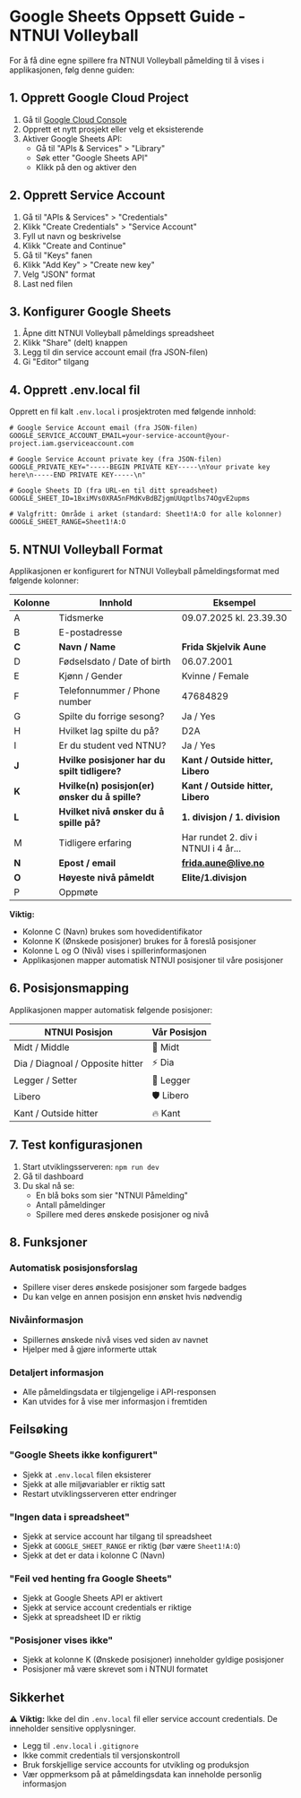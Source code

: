 # Google Sheets Oppsett Guide - NTNUI Volleyball

For å få dine egne spillere fra NTNUI Volleyball påmelding til å vises i applikasjonen, følg denne guiden:

## 1. Opprett Google Cloud Project

1. Gå til [Google Cloud Console](https://console.cloud.google.com/)
2. Opprett et nytt prosjekt eller velg et eksisterende
3. Aktiver Google Sheets API:
   - Gå til "APIs & Services" > "Library"
   - Søk etter "Google Sheets API"
   - Klikk på den og aktiver den

## 2. Opprett Service Account

1. Gå til "APIs & Services" > "Credentials"
2. Klikk "Create Credentials" > "Service Account"
3. Fyll ut navn og beskrivelse
4. Klikk "Create and Continue"
5. Gå til "Keys" fanen
6. Klikk "Add Key" > "Create new key"
7. Velg "JSON" format
8. Last ned filen

## 3. Konfigurer Google Sheets

1. Åpne ditt NTNUI Volleyball påmeldings spreadsheet
2. Klikk "Share" (delt) knappen
3. Legg til din service account email (fra JSON-filen)
4. Gi "Editor" tilgang

## 4. Opprett .env.local fil

Opprett en fil kalt `.env.local` i prosjektroten med følgende innhold:

```env
# Google Service Account email (fra JSON-filen)
GOOGLE_SERVICE_ACCOUNT_EMAIL=your-service-account@your-project.iam.gserviceaccount.com

# Google Service Account private key (fra JSON-filen)
GOOGLE_PRIVATE_KEY="-----BEGIN PRIVATE KEY-----\nYour private key here\n-----END PRIVATE KEY-----\n"

# Google Sheets ID (fra URL-en til ditt spreadsheet)
GOOGLE_SHEET_ID=1BxiMVs0XRA5nFMdKvBdBZjgmUUqptlbs74OgvE2upms

# Valgfritt: Område i arket (standard: Sheet1!A:O for alle kolonner)
GOOGLE_SHEET_RANGE=Sheet1!A:O
```

## 5. NTNUI Volleyball Format

Applikasjonen er konfigurert for NTNUI Volleyball påmeldingsformat med følgende kolonner:

| Kolonne | Innhold                                        | Eksempel                            |
| ------- | ---------------------------------------------- | ----------------------------------- |
| A       | Tidsmerke                                      | 09.07.2025 kl. 23.39.30             |
| B       | E-postadresse                                  |                                     |
| **C**   | **Navn / Name**                                | **Frida Skjelvik Aune**             |
| D       | Fødselsdato / Date of birth                    | 06.07.2001                          |
| E       | Kjønn / Gender                                 | Kvinne / Female                     |
| F       | Telefonnummer / Phone number                   | 47684829                            |
| G       | Spilte du forrige sesong?                      | Ja / Yes                            |
| H       | Hvilket lag spilte du på?                      | D2A                                 |
| I       | Er du student ved NTNU?                        | Ja / Yes                            |
| **J**   | **Hvilke posisjoner har du spilt tidligere?**  | **Kant / Outside hitter, Libero**   |
| **K**   | **Hvilke(n) posisjon(er) ønsker du å spille?** | **Kant / Outside hitter, Libero**   |
| **L**   | **Hvilket nivå ønsker du å spille på?**        | **1. divisjon / 1. division**       |
| M       | Tidligere erfaring                             | Har rundet 2. div i NTNUI i 4 år... |
| **N**   | **Epost / email**                              | **frida.aune@live.no**              |
| **O**   | **Høyeste nivå påmeldt**                       | **Elite/1.divisjon**                |
| P       | Oppmøte                                        |                                     |

**Viktig:**

- Kolonne C (Navn) brukes som hovedidentifikator
- Kolonne K (Ønskede posisjoner) brukes for å foreslå posisjoner
- Kolonne L og O (Nivå) vises i spillerinformasjonen
- Applikasjonen mapper automatisk NTNUI posisjoner til våre posisjoner

## 6. Posisjonsmapping

Applikasjonen mapper automatisk følgende posisjoner:

| NTNUI Posisjon                   | Vår Posisjon |
| -------------------------------- | ------------ |
| Midt / Middle                    | 🏐 Midt      |
| Dia / Diagnoal / Opposite hitter | ⚡ Dia       |
| Legger / Setter                  | 🎯 Legger    |
| Libero                           | 🛡️ Libero    |
| Kant / Outside hitter            | 🔥 Kant      |

## 7. Test konfigurasjonen

1. Start utviklingsserveren: `npm run dev`
2. Gå til dashboard
3. Du skal nå se:
   - En blå boks som sier "NTNUI Påmelding"
   - Antall påmeldinger
   - Spillere med deres ønskede posisjoner og nivå

## 8. Funksjoner

### Automatisk posisjonsforslag

- Spillere viser deres ønskede posisjoner som fargede badges
- Du kan velge en annen posisjon enn ønsket hvis nødvendig

### Nivåinformasjon

- Spillernes ønskede nivå vises ved siden av navnet
- Hjelper med å gjøre informerte uttak

### Detaljert informasjon

- Alle påmeldingsdata er tilgjengelige i API-responsen
- Kan utvides for å vise mer informasjon i fremtiden

## Feilsøking

### "Google Sheets ikke konfigurert"

- Sjekk at `.env.local` filen eksisterer
- Sjekk at alle miljøvariabler er riktig satt
- Restart utviklingsserveren etter endringer

### "Ingen data i spreadsheet"

- Sjekk at service account har tilgang til spreadsheet
- Sjekk at `GOOGLE_SHEET_RANGE` er riktig (bør være `Sheet1!A:O`)
- Sjekk at det er data i kolonne C (Navn)

### "Feil ved henting fra Google Sheets"

- Sjekk at Google Sheets API er aktivert
- Sjekk at service account credentials er riktige
- Sjekk at spreadsheet ID er riktig

### "Posisjoner vises ikke"

- Sjekk at kolonne K (Ønskede posisjoner) inneholder gyldige posisjoner
- Posisjoner må være skrevet som i NTNUI formatet

## Sikkerhet

⚠️ **Viktig:** Ikke del din `.env.local` fil eller service account credentials. De inneholder sensitive opplysninger.

- Legg til `.env.local` i `.gitignore`
- Ikke commit credentials til versjonskontroll
- Bruk forskjellige service accounts for utvikling og produksjon
- Vær oppmerksom på at påmeldingsdata kan inneholde personlig informasjon
